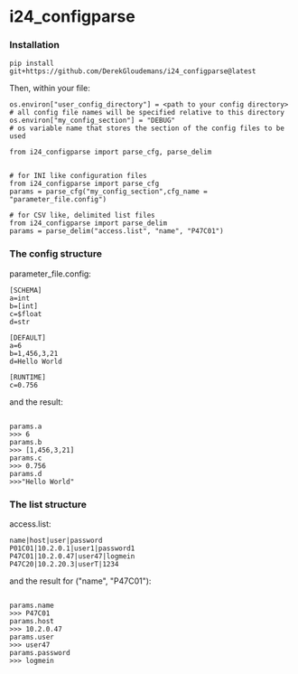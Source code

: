 # i24_configparse

### Installation

```
pip install git+https://github.com/DerekGloudemans/i24_configparse@latest
```

Then, within your file:

```
os.environ["user_config_directory"] = <path to your config directory>   # all config file names will be specified relative to this directory
os.environ["my_config_section"] = "DEBUG"                               # os variable name that stores the section of the config files to be used

from i24_configparse import parse_cfg, parse_delim


# for INI like configuration files
from i24_configparse import parse_cfg
params = parse_cfg("my_config_section",cfg_name = "parameter_file.config")

# for CSV like, delimited list files
from i24_configparse import parse_delim
params = parse_delim("access.list", "name", "P47C01")

```


### The config structure
parameter_file.config:
```
[SCHEMA]
a=int
b=[int]
c=$float
d=str

[DEFAULT]
a=6
b=1,456,3,21
d=Hello World

[RUNTIME]
c=0.756
```

and the result:
```

params.a 
>>> 6
params.b
>>> [1,456,3,21]
params.c
>>> 0.756
params.d
>>>"Hello World"
```

### The list structure
access.list:
```
name|host|user|password
P01C01|10.2.0.1|user1|password1
P47C01|10.2.0.47|user47|logmein
P47C20|10.2.20.3|userT|1234

```

and the result for ("name", "P47C01"):
```

params.name
>>> P47C01
params.host
>>> 10.2.0.47
params.user
>>> user47
params.password
>>> logmein

```